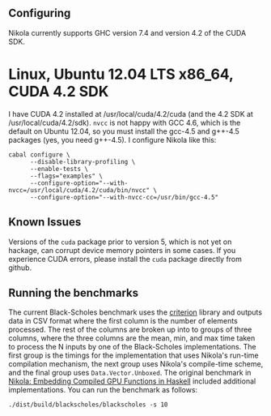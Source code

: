 Configuring
-----------

Nikola currently supports GHC version 7.4 and version 4.2 of the CUDA SDK.

Linux, Ubuntu 12.04 LTS x86_64, CUDA 4.2 SDK
============================================

I have CUDA 4.2 installed at /usr/local/cuda/4.2/cuda (and the 4.2 SDK at
/usr/local/cuda/4.2/sdk). ```nvcc``` is not happy with GCC 4.6, which is the
default on Ubuntu 12.04, so you must install the gcc-4.5 and g++-4.5 packages
(yes, you need g++-4.5). I configure Nikola like this:

```
cabal configure \
      --disable-library-profiling \
      --enable-tests \
      --flags="examples" \
      --configure-option="--with-nvcc=/usr/local/cuda/4.2/cuda/bin/nvcc" \
      --configure-option="--with-nvcc-cc=/usr/bin/gcc-4.5"
```

Known Issues
------------

Versions of the ```cuda``` package prior to version 5, which is not yet on
hackage, can corrupt device memory pointers in some cases. If you experience
CUDA errors, please install the ```cuda``` package directly from github.

Running the benchmarks
----------------------

The current Black-Scholes benchmark uses the
[criterion](http://hackage.haskell.org/package/criterion) library and outputs
data in CSV format where the first column is the number of elements
processed. The rest of the columns are broken up into to groups of three
columns, where the three columns are the mean, min, and max time taken to
process the N inputs by one of the Black-Scholes implementations. The first
group is the timings for the implementation that uses Nikola's run-time
compilation mechanism, the next group uses Nikola's compile-time scheme, and the
final group uses ```Data.Vector.Unboxed```. The original benchmark in [Nikola:
Embedding Compiled GPU Functions in
Haskell](http://www.eecs.harvard.edu/~mainland/publications/mainland10nikola.pdf)
included additional implementations. You can run the benchmark as follows:

```
./dist/build/blackscholes/blackscholes -s 10
```
